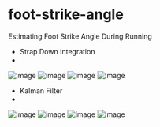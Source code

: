 # foot-strike-angle
Estimating Foot Strike Angle During Running 

* Strap Down Integration
* 
![image](https://github.com/dholling4/foot-strike-angle/assets/66143861/8d36b611-cd4a-43a8-8193-2acefa7ddb93)
![image](https://github.com/dholling4/foot-strike-angle/assets/66143861/ea1721a7-8177-4feb-a7ee-701cde9fbc25)
![image](https://github.com/dholling4/foot-strike-angle/assets/66143861/4d2deaef-8f16-4982-9689-f620276212d2)
![image](https://github.com/dholling4/foot-strike-angle/assets/66143861/80b2e638-ce93-4a6c-97b6-d945dc2a543e)

* Kalman Filter
* 
![image](https://github.com/dholling4/foot-strike-angle/assets/66143861/7737befc-4553-48e2-bd3c-54e4053257f0)
![image](https://github.com/dholling4/foot-strike-angle/assets/66143861/ed706c15-43f2-419b-a6ea-073d0f9f4283)
![image](https://github.com/dholling4/foot-strike-angle/assets/66143861/d1646bbe-2247-485a-991c-ada5e3253251)
![image](https://github.com/dholling4/foot-strike-angle/assets/66143861/a4c82b4a-f50b-47be-a7e0-539e3d5ea7f2)
